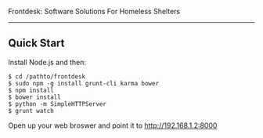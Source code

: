 Frontdesk: Software Solutions For Homeless Shelters

***

## Quick Start

Install Node.js and then:

```
$ cd /pathto/frontdesk
$ sudo npm -g install grunt-cli karma bower
$ npm install
$ bower install
$ python -m SimpleHTTPServer
$ grunt watch
```
Open up your web broswer and point it to http://192.168.1.2:8000